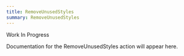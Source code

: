 ```yaml
---
title: RemoveUnusedStyles
summary: RemoveUnusedStyles
---
```


Work In Progress

Documentation for the RemoveUnusedStyles action will appear here.